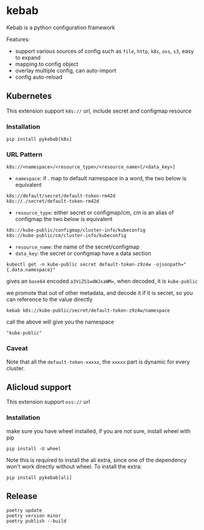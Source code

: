# kebab

Kebab is a python configuration framework

Features:
- support various sources of config such as `file`, `http`, `k8s`, `oss`, `s3`, easy to expand
- mapping to config object
- overlay multiple config, can auto-import
- config auto-reload


## Kubernetes
This extension support `k8s://` url, include secret and configmap resource

### Installation
```shell script
pip install pykebab[k8s]
```
### URL Pattern
```
k8s://<namespace>/<resource_type>/<resource_name>[/<data_key>]
```
- `namespace`: if . map to default namespace
in a word, the two below is equivalent
```
k8s://default/secret/default-token-rm42d
k8s://./secret/default-token-rm42d
```
- `resource_type`: either secret or configmap/cm, cm is an alias of configmap
the two below is equivalent
```
k8s://kube-public/configmap/cluster-info/kubeconfig
k8s://kube-public/cm/cluster-info/kubeconfig
```
- `resource_name`: the name of the secret/configmap
- `data_key`: the secret or configmap have a data section
```shell script
kubectl get -n kube-public secret default-token-z9z4w -ojsonpath="{.data.namespace}"
```
gives an `base64` encoded `a3ViZS1wdWJsaWM=`, when decoded, it is `kube-public`

we promote that out of other metadata, and decode it if it is secret,
so you can reference to the value directly
```shell script
kebab k8s://kube-public/secret/default-token-z9z4w/namespace
```
call the above will give you the namespace
```
"kube-public"
```

### Caveat
Note that all the `default-token-xxxxx`, the `xxxxx` part is dynamic for every cluster.


## Alicloud support
This extension support `oss://` url
### Installation
make sure you have wheel installed, if you are not sure, install wheel with pip
```shell script
pip install -U wheel
```
Note this is required to install the ali extra, since one of the dependency won't work directly without wheel.
To install the extra:
```shell script
pip install pykebab[ali]
```

## Release
```
poetry update
poetry version minor
poetry publish --build
```
